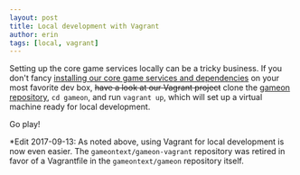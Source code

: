 ```yaml
---
layout: post
title: Local development with Vagrant
author: erin
tags: [local, vagrant]
---
```


Setting up the core game services locally can be a tricky business. If you don't fancy [installing our core game services and dependencies](https://book.gameontext.org/walkthroughs/local-docker.html) on your most favorite dev box, ~~have a look at our Vagrant project~~ clone the [gameon repository](https://github.com/gameontext/gameon), `cd gameon`, and run `vagrant up`, which will set up a virtual machine ready for local development.

Go play!

*Edit 2017-09-13: As noted above, using Vagrant for local development is now even easier. The `gameontext/gameon-vagrant` repository was retired in favor of a Vagrantfile in the `gameontext/gameon` repository itself.
